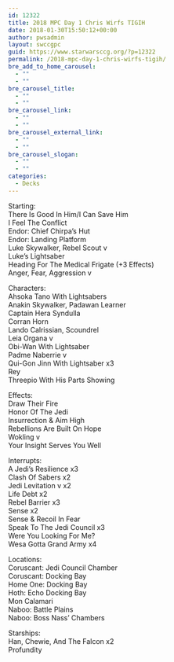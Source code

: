 ```yaml
---
id: 12322
title: 2018 MPC Day 1 Chris Wirfs TIGIH
date: 2018-01-30T15:50:12+00:00
author: pwsadmin
layout: swccgpc
guid: https://www.starwarsccg.org/?p=12322
permalink: /2018-mpc-day-1-chris-wirfs-tigih/
bre_add_to_home_carousel:
  - ""
  - ""
bre_carousel_title:
  - ""
  - ""
bre_carousel_link:
  - ""
  - ""
bre_carousel_external_link:
  - ""
  - ""
bre_carousel_slogan:
  - ""
  - ""
categories:
  - Decks
---
```

Starting:  
There Is Good In Him/I Can Save Him  
I Feel The Conflict  
Endor: Chief Chirpa’s Hut  
Endor: Landing Platform  
Luke Skywalker, Rebel Scout v  
Luke’s Lightsaber  
Heading For The Medical Frigate (+3 Effects)  
Anger, Fear, Aggression v

Characters:  
Ahsoka Tano With Lightsabers  
Anakin Skywalker, Padawan Learner  
Captain Hera Syndulla  
Corran Horn  
Lando Calrissian, Scoundrel  
Leia Organa v  
Obi-Wan With Lightsaber  
Padme Naberrie v  
Qui-Gon Jinn With Lightsaber x3  
Rey  
Threepio With His Parts Showing

Effects:  
Draw Their Fire  
Honor Of The Jedi  
Insurrection & Aim High  
Rebellions Are Built On Hope  
Wokling v  
Your Insight Serves You Well

Interrupts:  
A Jedi’s Resilience x3  
Clash Of Sabers x2  
Jedi Levitation v x2  
Life Debt x2  
Rebel Barrier x3  
Sense x2  
Sense & Recoil In Fear  
Speak To The Jedi Council x3  
Were You Looking For Me?  
Wesa Gotta Grand Army x4

Locations:  
Coruscant: Jedi Council Chamber  
Coruscant: Docking Bay  
Home One: Docking Bay  
Hoth: Echo Docking Bay  
Mon Calamari  
Naboo: Battle Plains  
Naboo: Boss Nass’ Chambers

Starships:  
Han, Chewie, And The Falcon x2  
Profundity